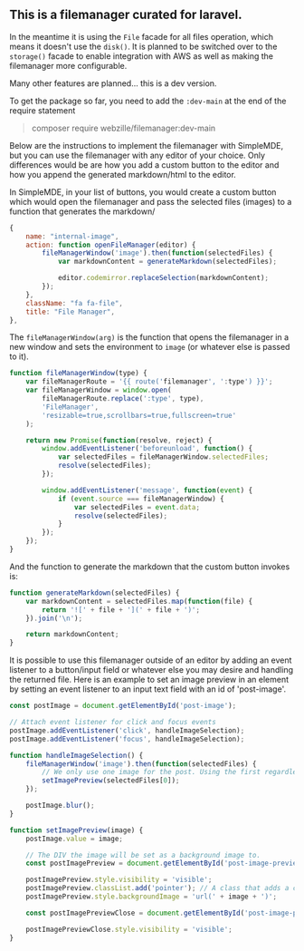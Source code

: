 ## This is a filemanager curated for laravel.

In the meantime it is using the `File` facade for all files operation, which means it doesn't use the `disk()`.
It is planned to be switched over to the `storage()` facade to enable integration with AWS as well as making the
filemanager more configurable.

Many other features are planned... this is a dev version.

To get the package so far, you need to add the `:dev-main` at the end of the require statement

> composer require webzille/filemanager:dev-main

Below are the instructions to implement the filemanager with SimpleMDE, but you can use the filemanager with any
editor of your choice. Only differences would be are how you add a custom button to the editor and how you append
the generated markdown/html to the editor.

In SimpleMDE, in your list of buttons, you would create a custom button which would open the filemanager and pass
the selected files (images) to a function that generates the markdown/

```javascript
{
    name: "internal-image",
    action: function openFileManager(editor) {
        fileManagerWindow('image').then(function(selectedFiles) {
            var markdownContent = generateMarkdown(selectedFiles);

            editor.codemirror.replaceSelection(markdownContent);
        });
    },
    className: "fa fa-file",
    title: "File Manager",
},
```

The `fileManagerWindow(arg)` is the function that opens the filemanager in a new window and sets the environment
to `image` (or whatever else is passed to it).

```javascript
function fileManagerWindow(type) {
    var fileManagerRoute = '{{ route('filemanager', ':type') }}';
    var fileManagerWindow = window.open(
        fileManagerRoute.replace(':type', type),
        'FileManager',
        'resizable=true,scrollbars=true,fullscreen=true'
    );

    return new Promise(function(resolve, reject) {
        window.addEventListener('beforeunload', function() {
            var selectedFiles = fileManagerWindow.selectedFiles;
            resolve(selectedFiles);
        });

        window.addEventListener('message', function(event) {
            if (event.source === fileManagerWindow) {
                var selectedFiles = event.data;
                resolve(selectedFiles);
            }
        });
    });
}
```

And the function to generate the markdown that the custom button invokes is:

```javascript
function generateMarkdown(selectedFiles) {
    var markdownContent = selectedFiles.map(function(file) {
        return '![' + file + '](' + file + ')';
    }).join('\n');

    return markdownContent;
}
```

It is possible to use this filemanager outside of an editor by adding an event listener to a button/input field
or whatever else you may desire and handling the returned file. Here is an example to set an image preview in an
element by setting an event listener to an input text field with an id of 'post-image'.

```javascript
const postImage = document.getElementById('post-image');

// Attach event listener for click and focus events
postImage.addEventListener('click', handleImageSelection);
postImage.addEventListener('focus', handleImageSelection);

function handleImageSelection() {
    fileManagerWindow('image').then(function(selectedFiles) {
        // We only use one image for the post. Using the first regardless of how many images returned.
        setImagePreview(selectedFiles[0]);
    });

    postImage.blur();
}

function setImagePreview(image) {
    postImage.value = image;

    // The DIV the image will be set as a background image to.
    const postImagePreview = document.getElementById('post-image-preview');

    postImagePreview.style.visibility = 'visible';
    postImagePreview.classList.add('pointer'); // A class that adds a cursor: pointer; effect on hover
    postImagePreview.style.backgroundImage = 'url(' + image + ')';

    const postImagePreviewClose = document.getElementById('post-image-preview-close');

    postImagePreviewClose.style.visibility = 'visible';
}
```
